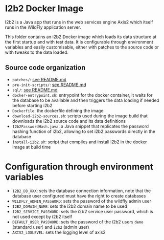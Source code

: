 # I2b2 Docker Image

I2b2 is a Java app that runs in the web services engine Axis2 which itself runs in the WildFly application server.

This folder contains an i2b2 Docker image which loads its data structure at the first startup and with test data.
It is configurable through environment variables and easily customisable, either with patches to the source code or with
tweaks to the data loaded.

## Source code organization
- `patches/`: [see README.md](patches/README.md)
- `pre-init-scripts/`: [see README.md](pre-init-scripts/README.md)
- `sql/`: [see README.md](sql/README.md)
- `docker-entrypoint.sh`: entrypoint for the docker container, it waits for the
  database to be available and then triggers the data loading if needed before starting i2b2
- `Dockerfile`: the dockerfile defining the image
- `download-i2b2-sources.sh`: scripts used during the image build that downloads the i2b2 source code and its data definitions
- `I2b2PasswordHash.java`: a Java snippet that replicates the password hashing function of i2b2, allowing to set i2b2
  passwords directly in the database
- `install-i2b2.sh`: script that compiles and install i2b2 in the docker image at build time

# Configuration through environment variables
- `I2B2_DB_XXX`: sets the database connection information, note that the database user configured must have the right to create databases
- `WILDFLY_ADMIN_PASSWORD`: sets the password of the wildfly admin user
- `I2B2_DOMAIN_NAME`: sets the i2b2 domain name to be used
- `I2B2_SERVICE_PASSWORD`: sets the i2b2 service user password, which is not used except by i2b2 itself
- `DEFAULT_USER_PASSWORD`: sets the password of the i2b2 users `demo` (standard user) and `i2b2` (admin user)
- `AXIS2_LOGLEVEL`: sets the logging level of axis2